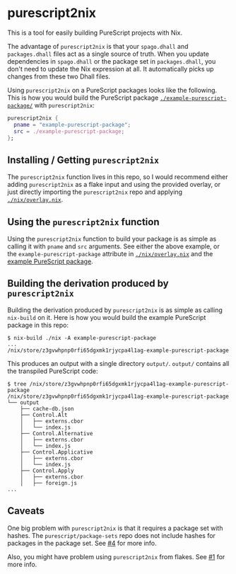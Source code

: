 # purescript2nix

This is a tool for easily building PureScript projects with Nix.

The advantage of `purescript2nix` is that your `spago.dhall` and
`packages.dhall` files act as a single source of truth.  When
you update dependencies in `spago.dhall` or the package set in
`packages.dhall`, you don't need to update the Nix expression
at all.  It automatically picks up changes from these two
Dhall files.

Using `purescript2nix` on a PureScript packages looks like the
following. This is how you would build the PureScript package
[`./example-purescript-package/`](./example-purescript-package/)
with `purescript2nix`:


```nix
purescript2nix {
  pname = "example-purescript-package";
  src = ./example-purescript-package;
};
```

## Installing / Getting `purescript2nix`

The `purescript2nix` function lives in this repo, so I would recommend either
adding `purescript2nix` as a flake input and using the provided overlay, or
just directly importing the `purescript2nix` repo and applying
[`./nix/overlay.nix`](./nix/overlay.nix).

## Using the `purescript2nix` function

Using the `purescript2nix` function to build your package is as simple as
calling it with `pname` and `src` arguments.  See either the above example, or
the `example-purescript-package` attribute in
[`./nix/overlay.nix`](./nix/overlay.nix) and the
[example PureScript package](./example-purescript-package/).

## Building the derivation produced by `purescript2nix`

Building the derivation produced by `purescript2nix` is as simple as calling
`nix-build` on it.  Here is how you would build the example PureScript package
in this repo:

```console
$ nix-build ./nix -A example-purescript-package
...
/nix/store/z3gvwhpnp0rfi65dgxmk1rjycpa4l1ag-example-purescript-package
```

This produces an output with a single directory `output/`.  `output/` contains
all the transpiled PureScript code:

```console
$ tree /nix/store/z3gvwhpnp0rfi65dgxmk1rjycpa4l1ag-example-purescript-package
/nix/store/z3gvwhpnp0rfi65dgxmk1rjycpa4l1ag-example-purescript-package
└── output
    ├── cache-db.json
    ├── Control.Alt
    │   ├── externs.cbor
    │   └── index.js
    ├── Control.Alternative
    │   ├── externs.cbor
    │   └── index.js
    ├── Control.Applicative
    │   ├── externs.cbor
    │   └── index.js
    ├── Control.Apply
    │   ├── externs.cbor
    │   ├── foreign.js
...
```

## Caveats

One big problem with `purescript2nix` is that it requires a package set with
hashes.  The `purescript/package-sets` repo does not include hashes for
packages in the package set.  See
[#4](https://github.com/cdepillabout/purescript2nix/issues/4) for more info.

Also, you might have problem using `purescript2nix` from flakes.  See
[#1](https://github.com/cdepillabout/purescript2nix/issues/1) for more info.
